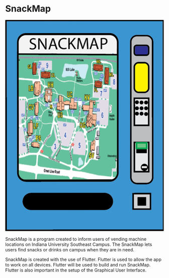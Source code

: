 # SnackMap

![Thing](/doc/images/SnackMapLogo.png?raw=true)

SnackMap is a program created to inform users of vending machine locations on Indiana University Southeast Campus. The SnackMap lets users find snacks or drinks on campus when they are in need. 

SnackMap is created with the use of Flutter. Flutter is used to allow the app to work on all devices. Flutter will be used to build and run SnackMap. Flutter is also important in the setup of the Graphical User Interface. 

